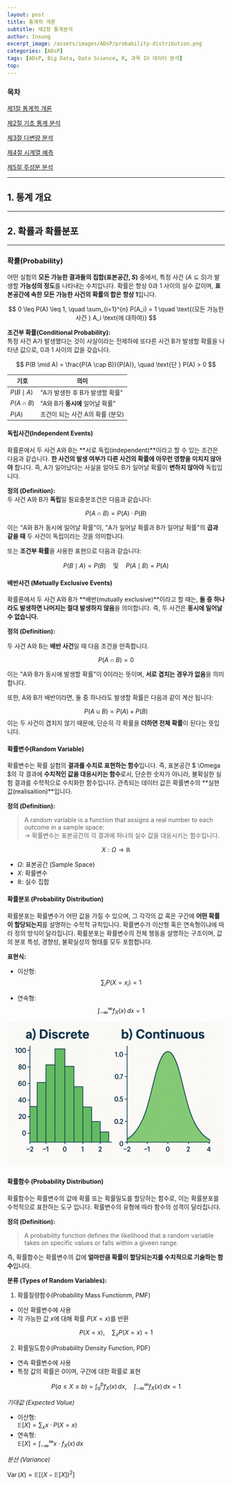 ```yaml
---
layout: post
title: 통계학 개론
subtitle: 제2장 통계분석
author: Insung
excerpt_image: /assets/images/ADsP/probability-distribution.png
categories: [ADsP]
tags: [ADsP, Big Data, Data Science, R, 과목 IⅠⅠ 데이터 분석]
top:
---
```


### 목차

[제1절 통계학 개론](/adsp/2025/04/11/statistics-introduction.html)

[제2절 기초 통계 분석](/adsp/2025/04/12/basic-statistics-analysis.html)

[제3절 다변량 분석](/adsp/2025/04/13/multivariate-analysis.html)

[제4절 시계열 예측](/adsp/2025/04/14/time-series-prediction.html)

[제5절 주성분 분석](/adsp/2025/04/15/principal-component-analysis.html)

---

## 1. 통계 개요

---

## 2. 확률과 확률분포

---

### 확률(Probability)

어떤 실험의 **모든 가능한 결과들의 집합(표본공간, $S$)** 중에서, 특정 사건 ($A \subseteq S$)가 발생할 **가능성의 정도**를 나타내는 수치입니다. 확률은 항상 0과 1 사이의 실수 값이며, **표본공간에 속한 모든 가능한 사건의 확률의 합은 항상 1**입니다.

$$
0 \leq P(A) \leq 1, \quad \sum_{i=1}^{n} P(A_i) = 1 \quad \text{(모든 가능한 사건 } A_i \text{에 대하여)}
$$

**조건부 확률(Conditional Probability):**  
특정 사건 A가 발생했다는 것이 사실이라는 전제하에 또다른 사건 B가 발생할 확률을 나타낸 값으로, 0과 1 사이의 값을 갖습니다.

$$
P(B \mid A) = \frac{P(A \cap B)}{P(A)}, \quad \text{단 } P(A) > 0
$$

| 기호 | 의미 |
| --- | --- |
|$P(B \mid A)$|"A가 발생한 후 B가 발생할 확률"|
|$P(A \cap B)$|"A와 B가 **동시에** 일어날 확률"|
|$P(A)$|조건이 되는 사건 A의 확률 (분모)|

#### 독립사건(Independent Events)

확률론에서 두 사건 A와 B는 **서로 독립(independent)**이라고 할 수 있는 조건은 다음과 같습니다.
**한 사건의 발생 여부가 다른 사건의 확률에 아무런 영향을 미치지 않아야** 합니다. 즉, A가 일어났다는 사실을 알아도 B가 일어날 확률이 **변하지 않아야** 독립입니다.

**정의 (Definition):**  
두 사건 A와 B가 **독립**일 필요충분조건은 다음과 같습니다:

$$
	P(A \cap B) = P(A) \cdot P(B)
$$

이는 "A와 B가 동시에 일어날 확률"이, "A가 일어날 확률과 B가 일어날 확률"의 **곱과 같을 때** 두 사건이 독립이라는 것을 의미합니다. 

또는 **조건부 확률**을 사용한 표현으로 다음과 같습니다:

$$
	P(B \mid A) = P(B) \quad \text{및} \quad P(A \mid B) = P(A)
$$

#### 배반사건 (Metually Exclusive Events)

확률론에서 두 사건 A와 B가 **배반(mutually exclusive)**이라고 할 때는, **둘 중 하나라도 발생하면 나머지는 절대 발생하지 않음**을 의미합니다. 즉, 두 사건은 **동시에 일어날 수 없습니다.**

**정의 (Definition):**

두 사건 A와 B는 **배반 사건**일 때 다음 조건을 만족합니다.

$$
	P(A \cap B) = 0
$$

이는 "A와 B가 동시에 발생할 확률"이 0이라는 뜻이며, **서로 겹치는 경우가 없음**을 의미합니다.

또한, A와 B가 배반이라면, 둘 중 하나라도 발생할 확률은 다음과 같이 계산 됩니다:

$$
	P(A \cup B) = P(A) + P(B)
$$
이는 두 사건이 겹치지 않기 때문에, 단순히 각 확률을 **더하면 전체 확률**이 된다는 뜻입니다.

#### 확률변수(Random Variable)
확률변수는 확률 실험의 **결과를 수치로 표현하는 함수**입니다. 즉, 표본공간 $ \Omega $의 각 결과에 **수치적인 값을 대응시키는 함수**로서, 단순한 숫자가 아니라, 불확실한 실험 결과를 수학적으로 수치화한 함수입니다. 관측되는 데이터 값은 확률변수의 **실현값(realisaition)**입니다. 

**정의 (Definition):**

> A random variable is a function that assigns a real number to each outcome in a sample space:  
> -> 확률변수는 표본공간의 각 결과에 하나의 실수 값을 대응시키는 함수입니다.

$$
	X : \Omega \rightarrow \mathbb{R}
$$
- $\Omega$: 표본공간 (Sample Space)
- $X$: 확률변수
- $\mathbb{R}$: 실수 집합


#### 확률분포 (Probability Distribution)

확률분포는 확률변수가 어떤 값을 가질 수 있으며, 그 각각의 값 혹은 구간에 **어떤 확률이 할당되는지**를 설명하는 수학적 규칙입니다. 확률변수가 이산형 혹은 연속형이냐에 따라 정의 방식이 달라집니다. 확률분포는 확률변수의 전체 행동을 설명하는 구조이며, 값의 분포 특성, 경향성, 불확실성의 형태를 모두 포함합니다.

**표현식:**

- 이산형:
$$
	\sum_i P(X = x_i) = 1
$$

- 연속형:
$$
	\int_{-\infty}^{\infty} f_X(x)\, dx = 1
$$

![Probability Distribution](/assets/images/ADsP/probability-distribution.png)

#### 확률함수 (Probability Distribution)
확률함수는 확률변수의 값에 확률 또는 확률밀도를 할당하는 함수로, 이는 확률분포를 수학적으로 표한하는 도구 입니다. 확률변수의 유형에 따라 함수의 성격이 달라집니다.

**정의 (Definition):**

> A probability function defines the likelihood that a random variable takes on specific values or falls within a giveen range.

즉, 확률함수는 확률변수의 값에 **얼마만큼 확률이 할당되는지를 수치적으로 기술하는 함수**입니다.

**분류 (Types of Random Variables):**

1. 확률질량함수(Probability Mass Functionm, PMF)
- 이산 확률변수에 사용
- 각 가능한 값 $x$에 대해 확률 $P(X = x)$를 반환 

$$
	P(X = x), \quad \sum_x P(X = x) = 1
$$

2. 확률밀도함수(Probability Density Function, PDF)
- 연속 확률변수에 사용 
- 특정 값의 확률은 0이며, 구간에 대한 확률로 표현 

$$
	P(a \leq X \leq b) = \int_a^b f_X(x)\, dx, \quad \int_{-\infty}^{\infty} f_X(x)\, dx = 1
$$

*기대값 (Expected Value)*  
- 이산형:  
$\mathbb{E}[X] = \sum_x x \cdot P(X = x)$
- 연속형:  
$\mathbb{E}[X] = \int_{-\infty}^{\infty} x \cdot f_X(x)\, dx$    

*분산 (Variance)*  

$\operatorname{Var}(X) = \mathbb{E}[(X - \mathbb{E}[X])^2]$

